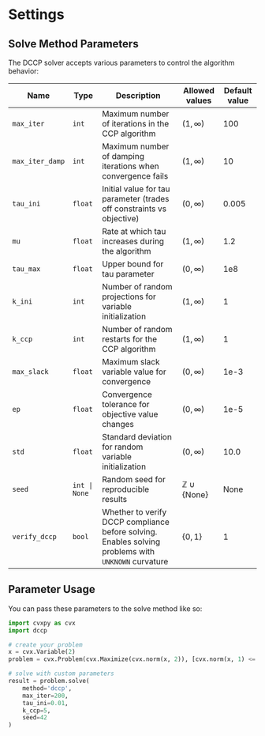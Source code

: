 # Settings

## Solve Method Parameters

The DCCP solver accepts various parameters to control the algorithm behavior:

| Name | Type | Description | Allowed values | Default value |
|------|------|-------------|----------------|---------------|
| `max_iter` | `int` | Maximum number of iterations in the CCP algorithm | $(1, \infty)$ | 100 |
| `max_iter_damp` | `int` | Maximum number of damping iterations when convergence fails | $(1, \infty)$ | 10 |
| `tau_ini` | `float` | Initial value for tau parameter (trades off constraints vs objective) | $(0, \infty)$ | 0.005 |
| `mu` | `float` | Rate at which tau increases during the algorithm | $(1, \infty)$ | 1.2 |
| `tau_max` | `float` | Upper bound for tau parameter | $(0, \infty)$ | 1e8 |
| `k_ini` | `int` | Number of random projections for variable initialization | $(1, \infty)$ | 1 |
| `k_ccp` | `int` | Number of random restarts for the CCP algorithm | $(1, \infty)$ | 1 |
| `max_slack` | `float` | Maximum slack variable value for convergence | $(0, \infty)$ | 1e-3 |
| `ep` | `float` | Convergence tolerance for objective value changes | $(0, \infty)$ | 1e-5 |
| `std` | `float` | Standard deviation for random variable initialization | $(0, \infty)$ | 10.0 |
| `seed` | `int \| None` | Random seed for reproducible results | $\mathbb{Z} \cup \{\text{None}\}$ | None |
| `verify_dccp` | `bool` | Whether to verify DCCP compliance before solving. Enables solving problems with `UNKNOWN` curvature | $\{0, 1\}$ | 1 |

## Parameter Usage

You can pass these parameters to the solve method like so:

```python
import cvxpy as cvx
import dccp

# create your problem
x = cvx.Variable(2)
problem = cvx.Problem(cvx.Maximize(cvx.norm(x, 2)), [cvx.norm(x, 1) <= 1])

# solve with custom parameters
result = problem.solve(
    method='dccp',
    max_iter=200,
    tau_ini=0.01,
    k_ccp=5,
    seed=42
)
```
